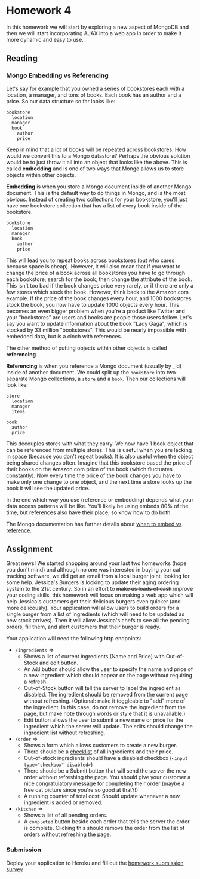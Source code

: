 # Homework 4
In this homework we will start by exploring a new aspect of MongoDB
and then we will start incorporating AJAX into a web app in order to make it
more dynamic and easy to use.
## Reading
### Mongo Embedding vs Referencing
Let's say for example that you owned a series of bookstores each with a location,
a manager, and tons of books. Each book has an author and a price.
So our data structure so far looks like:
```
bookstore
  location
  manager
  book
    author
    price
```
Keep in mind that a lot of books will be repeated across bookstores.
How would we convert this to a Mongo datastore?
Perhaps the obvious solution would be to just throw it all into an object that looks like the above.
This is called **embedding** and is one of two ways that Mongo allows us to store objects within other objects.

**Embedding** is when you store a Mongo document inside of another Mongo document.
This is the default way to do things in Mongo, and is the most obvious.
Instead of creating two collections for your bookstore,
you'll just have one bookstore collection that has a list of every book inside of the bookstore.
```
bookstore
  location
  manager
  book
    author
    price
```

This will lead you to repeat books across bookstores (but who cares because space is cheap).
However, it will also mean that if you want to change the price of a book across all bookstores you have to go through each bookstore,
search for the book, then change the attribute of the book.
This isn't too bad if the book changes price very rarely, or if there are only a few stores which stock the book.
However, think back to the Amazon.com example.
If the price of the book changes every hour, and 1000 bookstores stock the book,
you now have to update 1000 objects every hour.
This becomes an even bigger problem when you're a product like Twitter and your
"bookstores" are users and books are people those users follow. Let's say you want
to update information about the book "Lady Gaga", which is stocked by 33 million "bookstores".
This would be nearly impossible with embedded data, but is a cinch with references.

The other method of putting objects within other objects is called **referencing**.

**Referencing** is when you reference a Mongo document (usually by _id)
inside of another document.
We could split up the `bookstore` into two separate Mongo collections,
a `store` and a `book`.
Then our collections will look like:
```
store
  location
  manager
  items
```
```
book
  author
  price
```
This decouples stores with what they carry.
We now have 1 book object that can be referenced from multiple stores.
This is useful when you are lacking in space (because you don't repeat books).
It is also useful when the object being shared changes often.
Imagine that this bookstore based the price of their books on the Amazon.com price of the book (which fluctuates constantly).
Now every time the price of the book changes you have to make only one change to one object,
and the next time a store looks up the book it will see the updated price.



In the end which way you use (reference or embedding) depends what your data access patterns will be like.
You'll likely be using embeds 80% of the time, but references also have their place, so know how to do both.

The Mongo documentation has further details about [when to embed vs reference](http://docs.mongodb.org/manual/core/data-model-design/).

## Assignment

Great news! We started shopping around your last two homeworks (hope you don't mind)
and although no one was interested in buying your cat tracking software,
we did get an email from a local burger joint, looking for some help.
Jessica's Burgers is looking to update their aging ordering system to the 21st century.
So in an effort to ~~make us loads of cash~~ improve your coding skills,
this homework will focus on making a web app which will help Jessica's customers
get their delicious burgers even quicker (and more delicously).
Your application will allow users to build orders for a single burger from a list of ingredients
(which will need to be updated as new stock arrives).
Then it will allow Jessica's chefs to see all the pending orders, fill them, and alert customers that their burger is ready.

Your application will need the following http endpoints:
* `/ingredients` =>
  * Shows a list of current ingredients (Name and Price) with Out-of-Stock and edit button.
  * An `Add` button should allow the user to specify the name and price of a new ingredient which should appear on the page without requiring a refresh.
  * Out-of-Stock button will tell the server to label the ingredient as disabled.
  The ingredient should be removed from the current page without refreshing.
 (Optional: make it toggleable to "add" more of the ingredient.
In this case, do not remove the ingredient from the page, but make note through words or style that it is unavailable.)
  * Edit button allows the user to submit a new name or price for the ingredient
  which the server will update. The edits should change the ingredient list without refreshing.
* `/order` =>
  * Shows a form which allows customers to create a new burger.
  * There should be a [checklist](http://www.w3schools.com/tags/att_input_type.asp) of all ingredients and their price.
  * Out-of-stock ingredients should have a disabled checkbox (`<input type="checkbox" disabled>`)
  * There should be a Submit button that will send the server the new order without refreshing the page.
  You should give your customer a nice congratulatory message for completing their order
  (maybe a free cat picture since you're so good at that?!)
  * A running counter of total cost: Should update whenever a new ingredient is added or removed.
* `/kitchen` =>
  * Shows a list of all pending orders.
  * A `completed` button beside each order that tells the server the order is complete.
  Clicking this should remove the order from the list of orders without refreshing the page.

### Submission

Deploy your application to Heroku and fill out the [homework submission survey](http://goo.gl/forms/Ibq7ELqBfS)
